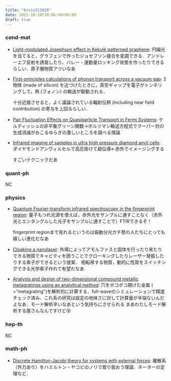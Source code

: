```yaml
---
title: "Arxiv211028"
date: 2021-10-29T10:06:49+09:00
draft: true
---
```


### cond-mat
- [Light-modulated Josephson effect in Kekulé patterned graphene](https://arxiv.org/abs/2110.14190):
  円偏光を当てると，グラフェンで作ったジョセフソン接合を変調できる．アンドレーエフ反射を誘発したり，バレー・運動量ロッキング状態を作ったりできるらしい．原子層物質アツいなあ


- [First-principles calculations of phonon transport across a vacuum gap](https://arxiv.org/abs/2110.14050):
  2物体 (made of silicon) を近づけたときに，真空ギャップを電子がトンネリングして，熱 (フォノン) の輸送が駆動される．

  十分近接させると，よく議論されている輻射伝熱 (including near field contribution) の寄与を上回るらしい．


- [Pair Fluctuation Effects on Quasiparticle Transport in Fermi Systems](https://arxiv.org/abs/2110.14073):
  ケルディッシュの非平衡グリーン関数→ボルツマン輸送方程式でクーパー対の生成消滅がおこるゆらぎの激しいところを調べる理論


- [Infrared imaging of samples in ultra high pressure diamond anvil cells](https://arxiv.org/abs/2110.14016):
  ダイヤモンドアンヴィルセルで高圧掛けて超伝導←赤外でイメージングする

  すごいテクニックだあ


### quant-ph
NC

### physics
- [Quantum Fourier-transform infrared spectroscopy in the fingerprint region](https://arxiv.org/abs/2110.14247):
  量子もつれ光源を使えば，赤外光をサンプルに通すことなく（赤外光とエンタングルした光子をサンプルに通すことで）FTIRできるぞ！

  fingerprint regionまで見れるというのは振動分光ガチ勢の人たちにとっても嬉しい進化だなあ


- [Cloaking a nanolaser](https://arxiv.org/abs/2110.14077):
  外場によってアモルファスと固体を行ったり来たりできる物質でキャビティを囲うことでクローキングしたりレーザー発振したりする素子ができるという提案．
  相転移する物質，動的に性質をスイッチングできる光学素子作れて有望だなあ


- [Analysis and design of two-dimensional compound metallic metagratings using an analytical method](https://arxiv.org/abs/2110.13912):
  穴をボコボコ開けた金属 ( ="metagrating")を解析的に計算する．full-waveのシミュレーションで精度チェック済み．これ系の研究は設定の地味さに対して計算量が半端ないんだよなあ．モード解析辛いなあという気持ちにさせられる
  まあわたしモード解析する屋さんなんですけど😵


### hep-th
NC


### math-ph
- [Discrete Hamilton-Jacobi theory for systems with external forces](https://arxiv.org/abs/2110.14431):
  離散系（外力あり）をハミルトン・ヤコビのノリで取り扱おう理論．ネーターの定理など．
